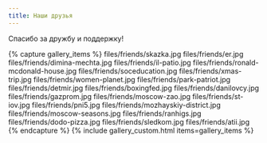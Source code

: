 ```yaml
---
title: Наши друзья
---
```


Спасибо за дружбу и поддержку!

{% capture gallery_items %}
    files/friends/skazka.jpg
    files/friends/er.jpg
    files/friends/dimina-mechta.jpg
    files/friends/il-patio.jpg
    files/friends/ronald-mcdonald-house.jpg
    files/friends/soceducation.jpg
    files/friends/xmas-trip.jpg
    files/friends/women-planet.jpg
    files/friends/park-patriot.jpg
    files/friends/detmir.jpg
    files/friends/boxingfed.jpg
    files/friends/danilovcy.jpg
    files/friends/gazprom.jpg
    files/friends/moscow-zao.jpg
    files/friends/st-iov.jpg
    files/friends/pni5.jpg
    files/friends/mozhayskiy-district.jpg
    files/friends/moscow-seasons.jpg
    files/friends/ranhigs.jpg
    files/friends/dodo-pizza.jpg
    files/friends/sledkom.jpg
    files/friends/atii.jpg
{% endcapture %}
{% include gallery_custom.html items=gallery_items %}
